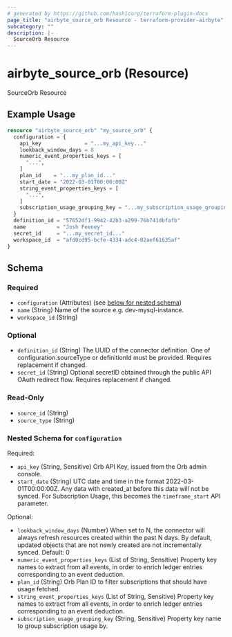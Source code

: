 ```yaml
---
# generated by https://github.com/hashicorp/terraform-plugin-docs
page_title: "airbyte_source_orb Resource - terraform-provider-airbyte"
subcategory: ""
description: |-
  SourceOrb Resource
---
```


# airbyte_source_orb (Resource)

SourceOrb Resource

## Example Usage

```terraform
resource "airbyte_source_orb" "my_source_orb" {
  configuration = {
    api_key              = "...my_api_key..."
    lookback_window_days = 8
    numeric_event_properties_keys = [
      "...",
    ]
    plan_id    = "...my_plan_id..."
    start_date = "2022-03-01T00:00:00Z"
    string_event_properties_keys = [
      "...",
    ]
    subscription_usage_grouping_key = "...my_subscription_usage_grouping_key..."
  }
  definition_id = "57652df1-9942-42b3-a299-76b741dbfafb"
  name          = "Josh Feeney"
  secret_id     = "...my_secret_id..."
  workspace_id  = "afd0cd95-bcfe-4334-adc4-02aef61635af"
}
```

<!-- schema generated by tfplugindocs -->
## Schema

### Required

- `configuration` (Attributes) (see [below for nested schema](#nestedatt--configuration))
- `name` (String) Name of the source e.g. dev-mysql-instance.
- `workspace_id` (String)

### Optional

- `definition_id` (String) The UUID of the connector definition. One of configuration.sourceType or definitionId must be provided. Requires replacement if changed.
- `secret_id` (String) Optional secretID obtained through the public API OAuth redirect flow. Requires replacement if changed.

### Read-Only

- `source_id` (String)
- `source_type` (String)

<a id="nestedatt--configuration"></a>
### Nested Schema for `configuration`

Required:

- `api_key` (String, Sensitive) Orb API Key, issued from the Orb admin console.
- `start_date` (String) UTC date and time in the format 2022-03-01T00:00:00Z. Any data with created_at before this data will not be synced. For Subscription Usage, this becomes the `timeframe_start` API parameter.

Optional:

- `lookback_window_days` (Number) When set to N, the connector will always refresh resources created within the past N days. By default, updated objects that are not newly created are not incrementally synced. Default: 0
- `numeric_event_properties_keys` (List of String, Sensitive) Property key names to extract from all events, in order to enrich ledger entries corresponding to an event deduction.
- `plan_id` (String) Orb Plan ID to filter subscriptions that should have usage fetched.
- `string_event_properties_keys` (List of String, Sensitive) Property key names to extract from all events, in order to enrich ledger entries corresponding to an event deduction.
- `subscription_usage_grouping_key` (String, Sensitive) Property key name to group subscription usage by.



